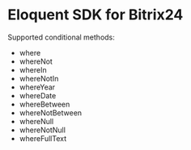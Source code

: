 # Eloquent SDK for Bitrix24

Supported conditional methods:

- where
- whereNot
- whereIn
- whereNotIn
- whereYear
- whereDate
- whereBetween
- whereNotBetween
- whereNull
- whereNotNull
- whereFullText
